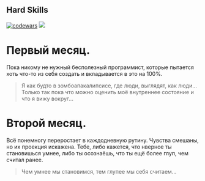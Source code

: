 ## Hard Skills
[![codewars](https://www.codewars.com/users/kostya%20bet/badges/micro)](https://codewars.com/users/kostya%20bet)
 <a href="https://leetcode.com/kostyabet/">
     <img src="https://cp-logo.vercel.app/leetcode/kostyabet"/>
 </a>
 
 # Первый месяц.

Пока никому не нужный бесполезный программист, которые пытается хоть что-то из себя создать и вкладывается в это на 100%.
> Я как будто в зомбоапакалипсисе, где люди, выглядят, как люди...
Только так пока что можно оценить моё внутреннее состояние и что я вижу вокруг...

# Второй месяц.
Всё понемногу переростает в каждодневную рутину. Чувства смешаны, но их проекция искажена.
Тебе, либо кажется, что нверное ты становишься умнее, либо ты осознаёшь, что ты ещё более глуп, чем считал ранее.
> Чем умнее мы становимся, тем глупее мы себя считаем...
